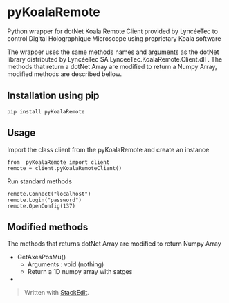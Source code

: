 # pyKoalaRemote
Python wrapper for dotNet Koala Remote Client provided by LyncéeTec to control Digital Holographique Microscope using proprietary Koala software

The wrapper uses the same methods names and arguments as the dotNet library distributed by LyncéeTec SA LynceeTec.KoalaRemote.Client.dll .
The methods that return a dotNet Array are modified to return a Numpy Array, modified methods are described bellow.

## Installation using pip

    pip install pyKoalaRemote
    
## Usage
Import the class client from the pyKoalaRemote and create an instance

    from  pyKoalaRemote import client
    remote = client.pyKoalaRemoteClient()
 
Run standard methods

    remote.Connect("localhost")
    remote.Login("password")
    remote.OpenConfig(137)

## Modified methods
The methods that returns dotNet Array are modified to return Numpy Array

 - GetAxesPosMu()
	 - Arguments : void (nothing)
	 - Return a 1D numpy array with satges
 - 

    
> Written with [StackEdit](https://stackedit.io/).
<!--stackedit_data:
eyJoaXN0b3J5IjpbLTg3MTg3MjUyNiwtNjM2NTkyMTkzXX0=
-->